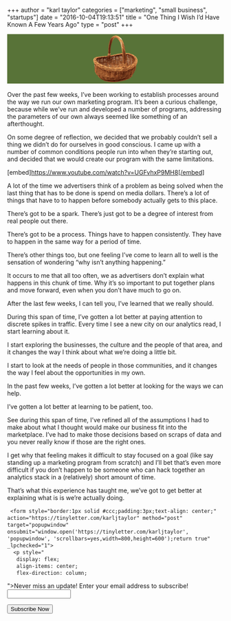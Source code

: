 +++
author = "karl taylor"
categories = ["marketing", "small business", "startups"]
date = "2016-10-04T19:13:51"
title = "One Thing I Wish I’d Have Known A Few Years Ago"
type = "post"
+++

  ![](https://raw.githubusercontent.com/karljtaylor/kjt/blog/content/assets/60c7e-1n9xcb_xwfyzmjg5wldakxa.png)  


 Over the past few weeks, I’ve been working to establish processes around the way we run our own marketing program. It’s been a curious challenge, because while we’ve run and developed a number of programs, addressing the parameters of our own always seemed like something of an afterthought.

 On some degree of reflection, we decided that we probably couldn’t sell a thing we didn’t do for ourselves in good conscious. I came up with a number of common conditions people run into when they’re starting out, and decided that we would create our program with the same limitations.

 [embed]https://www.youtube.com/watch?v=UGFvhxP9MH8[/embed]

 A lot of the time we advertisers think of a problem as being solved when the last thing that has to be done is spend on media dollars. There’s a lot of things that have to to happen before somebody actually gets to this place.

 There’s got to be a spark. There’s just got to be a degree of interest from real people out there.

 There’s got to be a process. Things have to happen consistently. They have to happen in the same way for a period of time.

 There’s other things too, but one feeling I’ve come to learn all to well is the sensation of wondering “why isn’t anything happening.”

 It occurs to me that all too often, we as advertisers don’t explain what happens in this chunk of time. Why it’s so important to put together plans and move forward, even when you don’t have much to go on.

 After the last few weeks, I can tell you, I’ve learned that we really should.

 During this span of time, I’ve gotten a lot better at paying attention to discrete spikes in traffic. Every time I see a new city on our analytics read, I start learning about it.

 I start exploring the businesses, the culture and the people of that area, and it changes the way I think about what we’re doing a little bit.

 I start to look at the needs of people in those communities, and it changes the way I feel about the opportunities in my own.

 In the past few weeks, I’ve gotten a lot better at looking for the ways we can help.

 I’ve gotten a lot better at learning to be patient, too.

 See during this span of time, I’ve refined all of the assumptions I had to make about what I thought would make our business fit into the marketplace. I’ve had to make those decisions based on scraps of data and you never really know if those are the right ones.

 I get why that feeling makes it difficult to stay focused on a goal (like say standing up a marketing program from scratch) and I’ll bet that’s even more difficult if you don’t happen to be someone who can hack together an analytics stack in a (relatively) short amount of time.

 That’s what this experience has taught me, we’ve got to get better at explaining what is is we’re actually doing.


     <form style="border:1px solid #ccc;padding:3px;text-align: center;" action="https://tinyletter.com/karljtaylor" method="post" target="popupwindow" onsubmit="window.open('https://tinyletter.com/karljtaylor', 'popupwindow', 'scrollbars=yes,width=800,height=600');return true" _lpchecked="1">
      <p style="
       display: flex;
       align-items: center;
       flex-direction: column;
   "><label for="tlemail">Never miss an update! Enter your email address to subscribe!</label>
        <input type="text" name="email" id="tlemail" style="
       width: 140px;
   "></p>
      <input type="hidden" value="1" name="embed"><input type="submit" value="Subscribe Now">
   </form>
